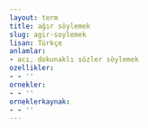 ```yaml
---
layout: term
title: ağır söylemek
slug: agir-soylemek
lisan: Türkçe
anlamlar:
- acı, dokunaklı sözler söylemek
ozellikler:
- - ''
ornekler:
- - ''
orneklerkaynak:
- - ''
---
```

